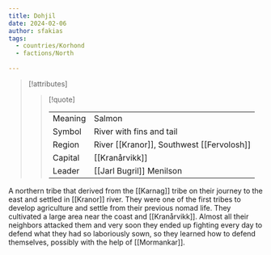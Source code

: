 ```yaml
---
title: Dohjil
date: 2024-02-06
author: sfakias
tags:
  - countries/Korhond
  - factions/North
 
---
```

> [!attributes]
> 
> > [!quote]
> >
> > | | |
> > | --- | --- |
> > | Meaning | Salmon |
> > | Symbol | River with fins and tail |
> > | Region | River [[Kranor]], Southwest [[Fervolosh]] |
> > | Capital | [[Kranårvikk]] |
> > | Leader | [[Jarl Bugril]] Menilson |

A northern tribe that derived from the [[Karnag]] tribe on their journey to the east and settled in [[Kranor]] river. They were one of the first tribes to develop agriculture and settle from their previous nomad life. They cultivated a large area near the coast and [[Kranårvikk]]. Almost all their neighbors attacked them and very soon they ended up fighting every day to defend what they had so laboriously sown, so they learned how to defend themselves, possibly with the help of [[Mormankar]].